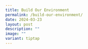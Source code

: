 ```yaml
---
title: Build Our Environment
permalink: /build-our-environment/
date: 2024-03-23
layout: post
description: ""
image: ""
variant: tiptap
---
```

